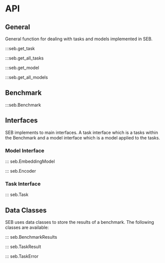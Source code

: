 # API


## General
General function for dealing with tasks and models implemented in SEB.

:::seb.get_task

:::seb.get_all_tasks

:::seb.get_model

:::seb.get_all_models


## Benchmark

:::seb.Benchmark

## Interfaces

SEB implements to main interfaces. A task interface which is a tasks within the Benchmark and a model interface which is a model applied to the tasks.


### Model Interface

::: seb.EmbeddingModel

::: seb.Encoder



### Task Interface

::: seb.Task

## Data Classes

SEB uses data classes to store the results of a benchmark. The following classes are available:

::: seb.BenchmarkResults

::: seb.TaskResult

::: seb.TaskError